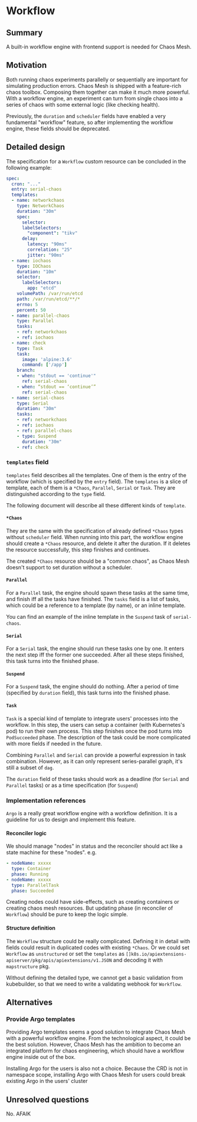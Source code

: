 # Workflow

## Summary

A built-in workflow engine with frontend support is needed for Chaos Mesh.

## Motivation

Both running chaos experiments parallelly or sequentially are important for
simulating production errors. Chaos Mesh is shipped with a feature-rich chaos
toolbox. Composing them together can make it much more powerful. With a workflow
engine, an experiment can turn from single chaos into a series of chaos with
some external logic (like checking health).

Previously, the `duration` and `scheduler` fields have enabled a very
fundamental "workflow" feature, so after implementing the workflow engine, these
fields should be deprecated.

## Detailed design

The specification for a `Workflow` custom resource can be concluded in the
following example:

```yaml
spec:
  cron: "..."
  entry: serial-chaos
  templates:
  - name: networkchaos
    type: NetworkChaos
    duration: "30m"
    spec:
      selector:
      labelSelectors:
        "component": "tikv"
      delay:
        latency: "90ms"
        correlation: "25"
        jitter: "90ms"
  - name: iochaos
    type: IOChaos
    duration: "10m"
    selector:
      labelSelectors:
        app: "etcd"
    volumePath: /var/run/etcd
    path: /var/run/etcd/**/*
    errno: 5
    percent: 50
  - name: parallel-chaos
    type: Parallel
    tasks:
    - ref: networkchaos
    - ref: iochaos
  - name: check
    type: Task
    task:
      image: 'alpine:3.6'
      command: ['/app']
    branch:
    - when: "stdout == 'continue'"
      ref: serial-chaos
    - when: “stdout == ‘continue’”
      ref: serial-chaos
  - name: serial-chaos
    type: Serial
    duration: "30m"
    tasks:
    - ref: networkchaos
    - ref: iochaos
    - ref: parallel-chaos
    - type: Suspend
      duration: "30m"
    - ref: check
```

### `templates` field

`templates` field describes all the templates. One of them is the entry of the
workflow (which is specified by the `entry` field). The `templates` is a slice
of template, each of them is a `*Chaos`, `Parallel`, `Serial` or `Task`. They
are distinguished according to the `type` field.

The following document will describe all these different kinds of `template`.

#### `*Chaos`

They are the same with the specification of already defined `*Chaos` types
without `scheduler` field. When running into this part, the workflow engine
should create a `*Chaos` resource, and delete it after the duration. If it
deletes the resource successfully, this step finishes and continues.

The created `*Chaos` resource should be a "common chaos", as Chaos Mesh doesn't
support to set duration without a scheduler.

#### `Parallel`

For a `Parallel` task, the engine should spawn these tasks at the same time, and
finish iff all the tasks have finished. The `tasks` field is a list of tasks,
which could be a reference to a template (by name), or an inline template.

You can find an example of the inline template in the `Suspend` task of
`serial-chaos`.

#### `Serial`

For a `Serial` task, the engine should run these tasks one by one. It enters the
next step iff the former one succeeded. After all these steps finished, this
task turns into the finished phase.

#### `Suspend`

For a `Suspend` task, the engine should do nothing. After a period of time
(specified by `duration` field), this task turns into the finished phase.

#### `Task`

`Task` is a special kind of template to integrate users' processes into the
workflow. In this step, the users can setup a container (with Kubernetes's pod)
to run their own process. This step finishes once the pod turns into
`PodSucceeded` phase. The description of the task could be more complicated with
more fields if needed in the future.

Combining `Parallel` and `Serial` can provide a powerful expression in task
combination. However, as it can only represent series-parallel graph, it's still
a subset of `dag`.

The `duration` field of these tasks should work as a deadline (for `Serial` and
`Parallel` tasks) or as a time specification (for `Suspend`)

### Implementation references

`Argo` is a really great workflow engine with a workflow definition. It is a
guideline for us to design and implement this feature.

#### Reconciler logic

We should manage "nodes" in status and the reconciler should act like a state
machine for these "nodes". e.g.

```yaml
- nodeName: xxxxx
  type: Container
  phase: Running
- nodeName: xxxxx
  type: ParallelTask
  phase: Succeeded
```

Creating nodes could have side-effects, such as creating containers or creating
chaos mesh resources. But updating phase (in reconciler of `Workflow`) should be
pure to keep the logic simple.

#### Structure definition

The `Workflow` structure could be really complicated. Defining it in detail with
fields could result in duplicated codes with existing `*Chaos`. Or we could set
`Workflow` as `unstructured` or set the `templates` as
`[]k8s.io/apiextensions-apiserver/pkg/apis/apiextensions/v1.JSON` and decoding
it with `mapstructure` pkg.

Without defining the detailed type, we cannot get a basic validation from
kubebuilder, so that we need to write a validating webhook for `Workflow`.

## Alternatives

### Provide Argo templates

Providing Argo templates seems a good solution to integrate Chaos Mesh with a
powerful workflow engine. From the technological aspect, it could be the best
solution. However, Chaos Mesh has the ambition to become an integrated platform
for chaos engineering, which should have a workflow engine inside out of the
box.

Installing Argo for the users is also not a choice. Because the CRD is not in
namespace scope, installing Argo with Chaos Mesh for users could break existing
Argo in the users' cluster

## Unresolved questions

No. AFAIK
